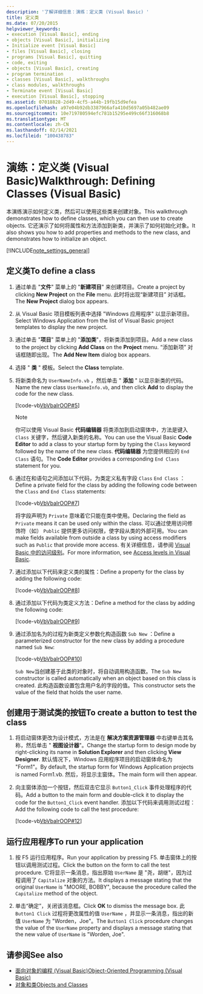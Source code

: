 ```yaml
---
description: '了解详细信息：演练：定义类 (Visual Basic) '
title: 定义类
ms.date: 07/20/2015
helpviewer_keywords:
- execution [Visual Basic], ending
- objects [Visual Basic], initializing
- Initialize event [Visual Basic]
- files [Visual Basic], closing
- programs [Visual Basic], quitting
- code, exiting
- objects [Visual Basic], creating
- program termination
- classes [Visual Basic], walkthroughs
- class modules, walkthroughs
- Terminate event [Visual Basic]
- execution [Visual Basic], stopping
ms.assetid: 07018828-2d49-4cf5-a44b-19fb15d9efea
ms.openlocfilehash: a97e04b92db3387966afa410d5697a05b482ae09
ms.sourcegitcommit: 10e719780594efc781b15295e499c66f316068b8
ms.translationtype: MT
ms.contentlocale: zh-CN
ms.lasthandoff: 02/14/2021
ms.locfileid: "100438783"
---
```

# <a name="walkthrough-defining-classes-visual-basic"></a><span data-ttu-id="dc894-103">演练：定义类 (Visual Basic)</span><span class="sxs-lookup"><span data-stu-id="dc894-103">Walkthrough: Defining Classes (Visual Basic)</span></span>

<span data-ttu-id="dc894-104">本演练演示如何定义类，然后可以使用这些类来创建对象。</span><span class="sxs-lookup"><span data-stu-id="dc894-104">This walkthrough demonstrates how to define classes, which you can then use to create objects.</span></span> <span data-ttu-id="dc894-105">它还演示了如何将属性和方法添加到新类，并演示了如何初始化对象。</span><span class="sxs-lookup"><span data-stu-id="dc894-105">It also shows you how to add properties and methods to the new class, and demonstrates how to initialize an object.</span></span>  
  
[!INCLUDE[note_settings_general](~/includes/note-settings-general-md.md)]  
  
## <a name="to-define-a-class"></a><span data-ttu-id="dc894-106">定义类</span><span class="sxs-lookup"><span data-stu-id="dc894-106">To define a class</span></span>
  
1. <span data-ttu-id="dc894-107">通过单击 "**文件**" 菜单上的 "**新建项目**" 来创建项目。</span><span class="sxs-lookup"><span data-stu-id="dc894-107">Create a project by clicking **New Project** on the **File** menu.</span></span> <span data-ttu-id="dc894-108">此时将出现“新建项目”  对话框。</span><span class="sxs-lookup"><span data-stu-id="dc894-108">The **New Project** dialog box appears.</span></span>  
  
2. <span data-ttu-id="dc894-109">从 Visual Basic 项目模板列表中选择 "Windows 应用程序" 以显示新项目。</span><span class="sxs-lookup"><span data-stu-id="dc894-109">Select Windows Application from the list of Visual Basic project templates to display the new project.</span></span>  
  
3. <span data-ttu-id="dc894-110">通过单击 "**项目**" 菜单上的 "**添加类**"，将新类添加到项目。</span><span class="sxs-lookup"><span data-stu-id="dc894-110">Add a new class to the project by clicking **Add Class** on the **Project** menu.</span></span> <span data-ttu-id="dc894-111">“添加新项”  对话框随即出现。</span><span class="sxs-lookup"><span data-stu-id="dc894-111">The **Add New Item** dialog box appears.</span></span>  
  
4. <span data-ttu-id="dc894-112">选择 " **类** " 模板。</span><span class="sxs-lookup"><span data-stu-id="dc894-112">Select the **Class** template.</span></span>  
  
5. <span data-ttu-id="dc894-113">将新类命名为 `UserNameInfo.vb` ，然后单击 " **添加** " 以显示新类的代码。</span><span class="sxs-lookup"><span data-stu-id="dc894-113">Name the new class `UserNameInfo.vb`, and then click **Add** to display the code for the new class.</span></span>  
  
     [!code-vb[VbVbalrOOP#5](~/samples/snippets/visualbasic/VS_Snippets_VBCSharp/VbVbalrOOP/VB/OOP.vb#5)]
  
    > [!NOTE]
    > <span data-ttu-id="dc894-114">你可以使用 Visual Basic **代码编辑器** 将类添加到启动窗体中，方法是键入 `Class` 关键字，然后键入新类的名称。</span><span class="sxs-lookup"><span data-stu-id="dc894-114">You can use the Visual Basic **Code Editor** to add a class to your startup form by typing the `Class` keyword followed by the name of the new class.</span></span> <span data-ttu-id="dc894-115">**代码编辑器** 为您提供相应的 `End Class` 语句。</span><span class="sxs-lookup"><span data-stu-id="dc894-115">The **Code Editor** provides a corresponding `End Class` statement for you.</span></span>  
  
6. <span data-ttu-id="dc894-116">通过在和语句之间添加以下代码，为类定义私有字段 `Class` `End Class` ：</span><span class="sxs-lookup"><span data-stu-id="dc894-116">Define a private field for the class by adding the following code between the `Class` and `End Class` statements:</span></span>  
  
     [!code-vb[VbVbalrOOP#7](~/samples/snippets/visualbasic/VS_Snippets_VBCSharp/VbVbalrOOP/VB/OOP.vb#7)]
  
     <span data-ttu-id="dc894-117">将字段声明为 `Private` 意味着它只能在类中使用。</span><span class="sxs-lookup"><span data-stu-id="dc894-117">Declaring the field as `Private` means it can be used only within the class.</span></span> <span data-ttu-id="dc894-118">可以通过使用访问修饰符（如） `Public` 提供更多访问权限，使字段从类的外部可用。</span><span class="sxs-lookup"><span data-stu-id="dc894-118">You can make fields available from outside a class by using access modifiers such as `Public` that provide more access.</span></span> <span data-ttu-id="dc894-119">有关详细信息，请参阅 [Visual Basic 中的访问级别](../declared-elements/access-levels.md)。</span><span class="sxs-lookup"><span data-stu-id="dc894-119">For more information, see [Access levels in Visual Basic](../declared-elements/access-levels.md).</span></span>  
  
7. <span data-ttu-id="dc894-120">通过添加以下代码来定义类的属性：</span><span class="sxs-lookup"><span data-stu-id="dc894-120">Define a property for the class by adding the following code:</span></span>  
  
     [!code-vb[VbVbalrOOP#8](~/samples/snippets/visualbasic/VS_Snippets_VBCSharp/VbVbalrOOP/VB/OOP.vb#8)]
  
8. <span data-ttu-id="dc894-121">通过添加以下代码为类定义方法：</span><span class="sxs-lookup"><span data-stu-id="dc894-121">Define a method for the class by adding the following code:</span></span>  
  
     [!code-vb[VbVbalrOOP#9](~/samples/snippets/visualbasic/VS_Snippets_VBCSharp/VbVbalrOOP/VB/OOP.vb#9)]
  
9. <span data-ttu-id="dc894-122">通过添加名为的过程为新类定义参数化构造函数 `Sub New` ：</span><span class="sxs-lookup"><span data-stu-id="dc894-122">Define a parameterized constructor for the new class by adding a procedure named `Sub New`:</span></span>  
  
     [!code-vb[VbVbalrOOP#10](~/samples/snippets/visualbasic/VS_Snippets_VBCSharp/VbVbalrOOP/VB/OOP.vb#10)]
  
     <span data-ttu-id="dc894-123">`Sub New`当创建基于此类的对象时，将自动调用构造函数。</span><span class="sxs-lookup"><span data-stu-id="dc894-123">The `Sub New` constructor is called automatically when an object based on this class is created.</span></span> <span data-ttu-id="dc894-124">此构造函数设置包含用户名的字段的值。</span><span class="sxs-lookup"><span data-stu-id="dc894-124">This constructor sets the value of the field that holds the user name.</span></span>  
  
## <a name="to-create-a-button-to-test-the-class"></a><span data-ttu-id="dc894-125">创建用于测试类的按钮</span><span class="sxs-lookup"><span data-stu-id="dc894-125">To create a button to test the class</span></span>
  
1. <span data-ttu-id="dc894-126">将启动窗体更改为设计模式，方法是在 **解决方案资源管理器** 中右键单击其名称，然后单击 " **视图设计器**"。</span><span class="sxs-lookup"><span data-stu-id="dc894-126">Change the startup form to design mode by right-clicking its name in **Solution Explorer** and then clicking **View Designer**.</span></span> <span data-ttu-id="dc894-127">默认情况下，Windows 应用程序项目的启动窗体命名为 "Form1"。</span><span class="sxs-lookup"><span data-stu-id="dc894-127">By default, the startup form for Windows Application projects is named Form1.vb.</span></span> <span data-ttu-id="dc894-128">然后，将显示主窗体。</span><span class="sxs-lookup"><span data-stu-id="dc894-128">The main form will then appear.</span></span>  
  
2. <span data-ttu-id="dc894-129">向主窗体添加一个按钮，然后双击它显示 `Button1_Click` 事件处理程序的代码。</span><span class="sxs-lookup"><span data-stu-id="dc894-129">Add a button to the main form and double-click it to display the code for the `Button1_Click` event handler.</span></span> <span data-ttu-id="dc894-130">添加以下代码来调用测试过程：</span><span class="sxs-lookup"><span data-stu-id="dc894-130">Add the following code to call the test procedure:</span></span>  
  
     [!code-vb[VbVbalrOOP#12](~/samples/snippets/visualbasic/VS_Snippets_VBCSharp/VbVbalrOOP/VB/OOP.vb#12)]
  
## <a name="to-run-your-application"></a><span data-ttu-id="dc894-131">运行应用程序</span><span class="sxs-lookup"><span data-stu-id="dc894-131">To run your application</span></span>
  
1. <span data-ttu-id="dc894-132">按 F5 运行应用程序。</span><span class="sxs-lookup"><span data-stu-id="dc894-132">Run your application by pressing F5.</span></span> <span data-ttu-id="dc894-133">单击窗体上的按钮以调用测试过程。</span><span class="sxs-lookup"><span data-stu-id="dc894-133">Click the button on the form to call the test procedure.</span></span> <span data-ttu-id="dc894-134">它将显示一条消息，指出原始 `UserName` 是 "尧，胡继"，因为过程调用了 `Capitalize` 对象的方法。</span><span class="sxs-lookup"><span data-stu-id="dc894-134">It displays a message stating that the original `UserName` is "MOORE, BOBBY", because the procedure called the `Capitalize` method of the object.</span></span>  
  
2. <span data-ttu-id="dc894-135">单击“确定”，关闭该消息框。</span><span class="sxs-lookup"><span data-stu-id="dc894-135">Click **OK** to dismiss the message box.</span></span> <span data-ttu-id="dc894-136">此 `Button1 Click` 过程将更改属性的值 `UserName` ，并显示一条消息，指出的新值 `UserName` 为 "Worden，Joe"。</span><span class="sxs-lookup"><span data-stu-id="dc894-136">The `Button1 Click` procedure changes the value of the `UserName` property and displays a message stating that the new value of `UserName` is "Worden, Joe".</span></span>  
  
## <a name="see-also"></a><span data-ttu-id="dc894-137">请参阅</span><span class="sxs-lookup"><span data-stu-id="dc894-137">See also</span></span>

- [<span data-ttu-id="dc894-138">面向对象的编程 (Visual Basic)</span><span class="sxs-lookup"><span data-stu-id="dc894-138">Object-Oriented Programming (Visual Basic)</span></span>](../../concepts/object-oriented-programming.md)
- [<span data-ttu-id="dc894-139">对象和类</span><span class="sxs-lookup"><span data-stu-id="dc894-139">Objects and Classes</span></span>](index.md)
